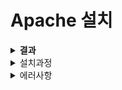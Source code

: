 # Apache 설치
<details>
<summary><b>결과</b></summary>  
<div markdown="1"></br>  

![Apache실행결과 png](https://user-images.githubusercontent.com/106207558/209910004-92a9ce65-cf62-4cfd-b09d-82c22eddab03.jpg)  
**웹 브라우저 localhost(127.0.0.1) 검색 결과**
![localhost실행결과](https://user-images.githubusercontent.com/106207558/209910629-46135a5d-bdb0-4bd9-9ec9-9f7c9d6634cc.png)
</details>

<details>
<summary>설치과정</summary>
<div markdown="1">  
  <details>
    <summary><b>참고 사이트 URL</b></br></summary>
    <div markdown="1">    
    https://yeni-days.tistory.com/2
  </details>
  <b>필수 패키지 설치</b>  
  
  
  ```bash
  $ sudo su
  # apt-get install make
  # apt-get install build-essential
  # apt-get install gcc
  # apt-get install --reinstall make
  # apt-get install libexpat1-dev
  # apt-get install g++ 
  # apt-get install net-tools
  # apt-get install curl
  ```
  
  - 소스설치 관례
    
    /usr/local에 설치 하는 것이 관례라고 함
    
    1. 소스 파일을 내려 받고
    2. ./configure로 설정
    3. make로 컴파일을 한 뒤 
    4. make install로 설치한다.
  
  <b>소스설치 파일 다운로드 및 압축해제</b>  
  
  ```bash
  $ sudo su
  /usr/local# mkdir apache
  1) apr-1.7.0
  /usr/local# wget http://mirror.navercorp.com/apache//apr/apr-1.7.0.tar.gz
  2) apr-util-1.6.1
  /usr/local# wget http://mirror.navercorp.com/apache//apr/apr-util-1.6.1.tar.gz
  3) pcre-8.45
  /usr/local# wget https://sourceforge.net/projects/pcre/files/pcre/8.45/pcre-8.45.tar.gz/
  4) apache-2.4.54
  /usr/local# wget https://dlcdn.apache.org//httpd/httpd-2.4.54.tar.gz

  압축해제
  /usr/local# tar xvfz apr-1.7.0.tar.gz
  /usr/local# tar xvfz apr-util-1.6.1.tar.gz
  /usr/local# tar xvfz pcre-8.45.tar.gz
  /usr/local# tar xvfz httpd-2.4.54.tar.gz
  ```
  - wegt : 웹 서버로부터 파일을 다운로드받는다.
  - tar xvfz : tar.gz압축을 한번에 풀어 준다.
  - APR : APR(아파치 포터블 런타임)은 아파치 HTTP서버 2.x의 핵심이며 휴대용 라이브러리이다. 이런 APR은 고급 IO기능 (예 : sendfile, epoll and OpenSSL 등)에 대한 접근을 포함하여 OS 수준의 기능(난수 생성, 시스템 상태), 그리고 기본 프로세스 처리(공유 메모리, NT 파이프와 유닉스 소켓) 등 많은 용도로 사용되고 있다.
  - PCRE : PCRE(Perl Compatible Regular Expressions)는 펄 호환 정규표현식으로서, 정규식 패턴 일치를 구현하는 함수의 집합이다. 요즘에는 Apache, PHP, KDE등을 포함한 오픈 소스 프로젝트에서 사용되고 있으며,  아파치 2.4 버전을 설치할 때는 pcre를 설치해야 한다.  
  
  <b>apr 설치</b>  
    
  ```bash
  /usr/local# cd apr-1.7.0
  /usr/local/apr-1.7.0# ./configure --prefix=/usr/local/apr
  여기서 오류가 나면 
  # cp -arp libtool libtoolT 다운로드를 해준다. (오류안났음)
  /usr/local/apr-1.7.0# make
  /usr/local/apr-1.7.0# make install
  ```
  <b>apr-util 설치</b>  
    
  ```bash
  /usr/local# cd apr-util-1.6.1
  /usr/local/apr-util-1.6.1# ./configure --prefix=/usr/local/apr-util --with-apr=/usr/local/apr
  /usr/local/apr-util-1.6.1# make
  /usr/local/apr-util-1.6.1# make install
  ```
  
  <b>pcre 설치</b>  
    
  ```bash
  /usr/local# cd pcre-8.45
  /usr/local/pcre-8.45# ./configure --prefix=/usr/local/pcre
  /usr/local/pcre-8.45# make
  /usr/local/pcre-8.45# make install
  ```
  
   <b>Apache 설치 (apache 2.4.54)</b>  
    
  ```bash
  /usr/local# cd httpd-2.4.54
  /usr/local/httpd-2.4.54# ./configure --prefix=/usr/local/apache2.4 \
  --enable-module=so --enable-rewrite --enable-so \
  --with-apr=/usr/local/apr \
  --with-apr-util=/usr/local/apr-util \
  --with-pcre=/usr/local/pcre/bin/pcre-config \   
  --enable-mods-shared=all
  /usr/local/httpd-2.4.54# make
  /usr/local/httpd-2.4.54# make install
  ```
  
   <b>apache 실행</b>  
    
  ```bash
  실행: httpd -k start, 종료: httpd -k stop
  /usr/local# sudo apache2.4/bin/httpd -k start
  /usr/local# ps -ef | grep httpd | grep -v grep
  /usr/local# sudo netstat -anp | grep httpd
  /usr/local# sudo curl http://127.0.0.1
  ```
  
</details>  

<details>
<summary>에러사항</summary>
  <details>
    <summary><b>참고 사이트 URL</b></br></summary>
    <div markdown="1">  
    
    https://security-nanglam.tistory.com/322  
    https://ppost.tistory.com/entry/%EC%9A%B0%EB%B6%84%ED%88%AC-APM-%EC%86%8C%EC%8A%A4%EC%84%A4%EC%B9%98-%EC%8B%9C-%EC%9D%BC%EC%96%B4%EB%82%98%EB%8A%94-%EC%98%A4%EB%A5%98%EB%93%A4-%EB%B0%8F-%ED%95%B4%EA%B2%B0%EB%B0%A9%EC%95%88
  </details>
<div markdown="1">  

  <b>패키지 실행 시 (make 시) 밑의 에러 발생</b>  
    
  ```bash
  E: Could not get lock /var/lib/dpkg/lock-frontend. It is held by process 3436 (unattended-upgr) - open (11: Resource temporarily unavailable)
  N: Be aware that removing the lock file is not a solution and may break your system.
  E: Unable to acquire the dpkg frontend lock (/var/lib/dpkg/lock-frontend), is another process using it?
  ```
  
  <b>해당 에러는 다른 사용자가 apt-get을 사용중일 때 접근 시 발생하기도 하고, 아무도 사용하지 않는 경우도 뜰 경우가 있다고 한다.</br> locak 파일 삭제로 해결 가능
  </br></br> 우선 apt, apt-get의 프로세스를 모두 죽이기  
  
  ```bash
  sudo killall apt apt-get
  ```
  
  **위 명령어 입력 후 진행 중인 프로세스가 없다고 하면 아래 처럼 하나씩 삭제**

  - **sudo rm/lib/apt/lists/lock**
  - **sudo rm/var/chache/apt/archives/lock**
  - **sudo rm/var/lib/dpkg/lock***

  **위와 같이 모두 삭제를 해준 뒤 아래 명령어 까지 입력해주면 해결**

  **sudo dpkg —configure -a**
  
  ***  
  
  **아파치 설정파일 설정 시 .cofigure**

  **error : Did not find pcre-config script at 경로**   
  

  **pcre부분을 찾은 다음 pcre-config 파일이 있는 경로나 파일단위 직접 지정**

  **—with -pcre=/usr/local/pcre/**    

 ↓   
  
error 나왔는데 make시 make : ***타켓이 지정되지 않았고 메이크파일이 없습니다.**

  **—with -pcre=/usr/local/pcre/bin/pcre-config 로 바꿔주면 해결**
</details>